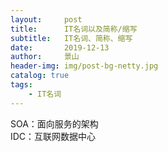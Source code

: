 ```yaml
---
layout:     post
title:      IT名词以及简称/缩写
subtitle:   IT名词、简称、缩写
date:       2019-12-13
author:     景山
header-img: img/post-bg-netty.jpg
catalog: true
tags:
    - IT名词
---
```


SOA：面向服务的架构  
IDC：互联网数据中心
